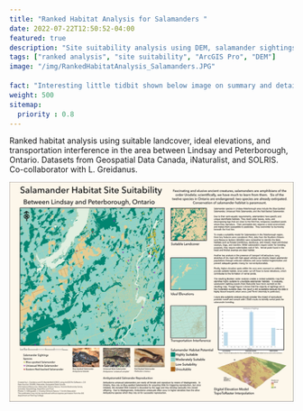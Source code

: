 ```yaml
---
title: "Ranked Habitat Analysis for Salamanders "
date: 2022-07-22T12:50:52-04:00
featured: true
description: "Site suitability analysis using DEM, salamander sightings, and ideal habitat data."
tags: ["ranked analysis", "site suitability", "ArcGIS Pro", "DEM"]
image: "/img/RankedHabitatAnalysis_Salamanders.JPG"

fact: "Interesting little tidbit shown below image on summary and detail page"
weight: 500
sitemap:
  priority : 0.8
---
```

Ranked habitat analysis using suitable landcover, ideal elevations, and transportation interference in the area between Lindsay and Peterborough, Ontario. 
Datasets from Geospatial Data Canada, iNaturalist, and SOLRIS.
Co-collaborator with L. Greidanus.

![salamander habitat poster](/img/RankedHabitatAnalysis_Salamanders.JPG "Poster of Salamander Habitat Analysis")